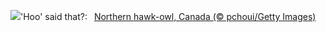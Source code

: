 ![](https://www.bing.com/th?id=OHR.NorthernHawkOwl_EN-US7592435350_UHD.jpg&w=1000)'Hoo' said that?:&nbsp;&ensp;[Northern hawk-owl, Canada (© pchoui/Getty Images)](https://www.bing.com/th?id=OHR.NorthernHawkOwl_EN-US7592435350_UHD.jpg)
<br><br/>
